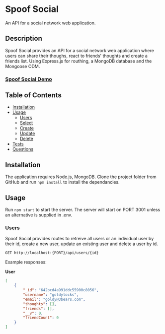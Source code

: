 # Spoof Social

An API for a social network web application.

## Description

Spoof Social provides an API for a social network web application where users can share their thoughs, react to friends' thoughts and create a friends list. Using Express.js for routhing, a MongoDB database and the Mongoose ODM.

### [Spoof Social Demo](https://watch.screencastify.com/v/4FjBTkkKpFBRZIFhniEr)

## Table of Contents
- [Installation](#installation)
- [Usage](#usage)
  - [Users](#users)
  - [Select](#select)
  - [Create](#create)
  - [Update](#update)
  - [Delete](#delete)
- [Tests](#tests)
- [Questions](#questions)

## <a name="installation"></a> Installation

The application requires Node.js, MongoDB. Clone the project folder from GitHub and run `npm install` to install the dependancies.

## <a name="usage"></a> Usage

Run `npm start` to start the server. The server will start on PORT 3001 unless an alternative is supplied in .env.

### <a name="users"></a>Users

Spoof Social provides routes to retreive all users or an individual user by their id, create a new user, update an existing user and delete a user by id.

`GET http://localhost:{PORT}/api/users/{id}`

Example responses:

**User**

```json
[
	{
		"_id": "642bcd4a991ddc55900c8056",
		"username": "goldylocks",
		"email": "goldy@3bears.com",
		"thoughts": [],
		"friends": [],
		"__v": 0,
		"friendCount": 0
	}
]
```


